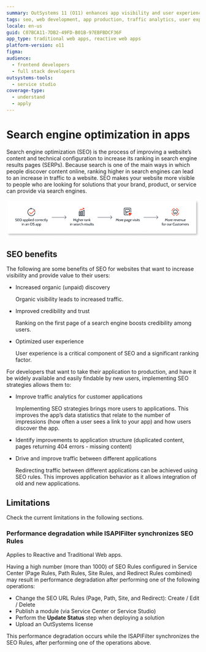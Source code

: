 ```yaml
---
summary: OutSystems 11 (O11) enhances app visibility and user experience through SEO, with considerations for performance during SEO rules synchronization.
tags: seo, web development, app production, traffic analytics, user experience
locale: en-us
guid: C07BCA11-7DB2-49FD-B01B-97EBFBDCF36F
app_type: traditional web apps, reactive web apps
platform-version: o11
figma:
audience:
  - frontend developers
  - full stack developers
outsystems-tools:
  - service studio
coverage-type:
  - understand
  - apply
---
```


# Search engine optimization in apps

Search engine optimization (SEO) is the process of improving a website’s content and technical configuration to increase its ranking in search engine results pages (SERPs). Because search is one of the main ways in which people discover content online, ranking higher in search engines can lead to an increase in traffic to a website. SEO makes your website more visible to people who are looking for solutions that your brand, product, or service can provide via search engines.

![Diagram illustrating the search engine optimization process for OutSystems apps](images/seo-process-diag.png "SEO Process Diagram")  

## SEO benefits

The following are some benefits of SEO for websites that want to increase visibility and provide value to their users:

* Increased organic (unpaid) discovery

    Organic visibility leads to increased traffic.

* Improved credibility and trust

    Ranking on the first page of a search engine boosts credibility among users.

* Optimized user experience

    User experience is a critical component of SEO and a significant ranking factor.

For developers that want to take their application to production, and have it be widely available and easily findable by new users, implementing SEO strategies allows them to:

* Improve traffic analytics for customer applications

    Implementing SEO strategies brings more users to applications. This improves the app’s data statistics that relate to the number of impressions (how often a user sees a link to your app) and how users discover the app.

* Identify improvements to application structure (duplicated content, pages returning 404 errors - missing content)

* Drive and improve traffic between different applications

    Redirecting traffic between different applications can be achieved using SEO rules. This improves application behavior as it allows integration of old and new applications.

## Limitations

Check the current limitations in the following sections.

### Performance degradation while ISAPIFilter synchronizes SEO Rules

<div class="info" markdown="1">

Applies to Reactive and Traditional Web apps.

</div>

Having a high number (more than 1000) of SEO Rules configured in Service Center (Page Rules, Path Rules, Site Rules, and Redirect Rules combined) may result in performance degradation after performing one of the following operations:

* Change the SEO URL Rules (Page, Path, Site, and Redirect): Create / Edit / Delete
* Publish a module (via Service Center or Service Studio)
* Perform the **Update Status** step when deploying a solution
* Upload an OutSystems license  

This performance degradation occurs while the ISAPIFilter synchronizes the SEO Rules, after performing one of the operations above.
